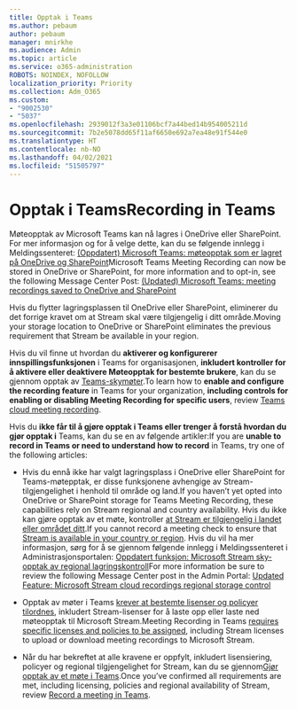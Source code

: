 ```yaml
---
title: Opptak i Teams
ms.author: pebaum
author: pebaum
manager: mnirkhe
ms.audience: Admin
ms.topic: article
ms.service: o365-administration
ROBOTS: NOINDEX, NOFOLLOW
localization_priority: Priority
ms.collection: Adm_O365
ms.custom:
- "9002530"
- "5037"
ms.openlocfilehash: 2939012f3a3e01106bcf7a44bed14b954005211d
ms.sourcegitcommit: 7b2e5078dd65f11af6650e692a7ea48e91f544e0
ms.translationtype: HT
ms.contentlocale: nb-NO
ms.lasthandoff: 04/02/2021
ms.locfileid: "51505797"
---
```

# <a name="recording-in-teams"></a><span data-ttu-id="c421c-102">Opptak i Teams</span><span class="sxs-lookup"><span data-stu-id="c421c-102">Recording in Teams</span></span>

<span data-ttu-id="c421c-103">Møteopptak av Microsoft Teams kan nå lagres i OneDrive eller SharePoint. For mer informasjon og for å velge dette, kan du se følgende innlegg i Meldingssenteret: [(Oppdatert) Microsoft Teams: møteopptak som er lagret på OneDrive og SharePoint](https://portal.microsoft.com/Adminportal/Home?ref=MessageCenter&id=MC222640)</span><span class="sxs-lookup"><span data-stu-id="c421c-103">Microsoft Teams Meeting Recording can now be stored in OneDrive or SharePoint, for more information and to opt-in, see the following Message Center Post: [(Updated) Microsoft Teams: meeting recordings saved to OneDrive and SharePoint](https://portal.microsoft.com/Adminportal/Home?ref=MessageCenter&id=MC222640)</span></span>

<span data-ttu-id="c421c-104">Hvis du flytter lagringsplassen til OneDrive eller SharePoint, eliminerer du det forrige kravet om at Stream skal være tilgjengelig i ditt område.</span><span class="sxs-lookup"><span data-stu-id="c421c-104">Moving your storage location to OneDrive or SharePoint eliminates the previous requirement that Stream be available in your region.</span></span>

<span data-ttu-id="c421c-105">Hvis du vil finne ut hvordan du **aktiverer og konfigurerer innspillingsfunksjonen** i Teams for organisasjonen, **inkludert kontroller for å aktivere eller deaktivere Møteopptak for bestemte brukere**, kan du se gjennom opptak av [Teams-skymøter](https://docs.microsoft.com/microsoftteams/cloud-recording).</span><span class="sxs-lookup"><span data-stu-id="c421c-105">To learn how to **enable and configure the recording feature** in Teams for your organization, **including controls for enabling or disabling Meeting Recording for specific users**, review [Teams cloud meeting recording](https://docs.microsoft.com/microsoftteams/cloud-recording).</span></span>

<span data-ttu-id="c421c-106">Hvis du **ikke får til å gjøre opptak i Teams eller trenger å forstå hvordan du gjør opptak i** Teams, kan du se en av følgende artikler:</span><span class="sxs-lookup"><span data-stu-id="c421c-106">If you are **unable to record in Teams or need to understand how to record** in Teams, try one of the following articles:</span></span>

- <span data-ttu-id="c421c-107">Hvis du ennå ikke har valgt lagringsplass i OneDrive eller SharePoint for Teams-møtepptak, er disse funksjonene avhengige av Stream-tilgjengelighet i henhold til område og land.</span><span class="sxs-lookup"><span data-stu-id="c421c-107">If you haven’t yet opted into OneDrive or SharePoint storage for Teams Meeting Recording, these capabilities rely on Stream regional and country availability.</span></span> <span data-ttu-id="c421c-108">Hvis du ikke kan gjøre opptak av et møte, kontroller [at Stream er tilgjengelig i landet eller området ditt](https://docs.microsoft.com/stream/faq#which-regions-does-microsoft-stream-host-my-data-in).</span><span class="sxs-lookup"><span data-stu-id="c421c-108">If you cannot record a meeting check to ensure that [Stream is available in your country or region](https://docs.microsoft.com/stream/faq#which-regions-does-microsoft-stream-host-my-data-in).</span></span> <span data-ttu-id="c421c-109">Hvis du vil ha mer informasjon, sørg for å se gjennom følgende innlegg i Meldingssenteret i Administrasjonsportalen: [Oppdatert funksjon: Microsoft Stream sky-opptak av regional lagringskontroll](https://admin.microsoft.com/AdminPortal/Home#/MessageCenter?id=MC214327)</span><span class="sxs-lookup"><span data-stu-id="c421c-109">For more information be sure to review the following Message Center post in the Admin Portal: [Updated Feature: Microsoft Stream cloud recordings regional storage control](https://admin.microsoft.com/AdminPortal/Home#/MessageCenter?id=MC214327)</span></span>

- <span data-ttu-id="c421c-110">Opptak av møter i Teams [krever at bestemte lisenser og policyer tilordnes](https://docs.microsoft.com/microsoftteams/cloud-recording#prerequisites-for-teams-cloud-meeting-recording), inkludert Stream-lisenser for å laste opp eller laste ned møteopptak til Microsoft Stream.</span><span class="sxs-lookup"><span data-stu-id="c421c-110">Meeting Recording in Teams [requires specific licenses and policies to be assigned](https://docs.microsoft.com/microsoftteams/cloud-recording#prerequisites-for-teams-cloud-meeting-recording), including Stream licenses to upload or download meeting recordings to Microsoft Stream.</span></span>

- <span data-ttu-id="c421c-111">Når du har bekreftet at alle kravene er oppfylt, inkludert lisensiering, policyer og regional tilgjengelighet for Stream, kan du se gjennom[Gjør opptak av et møte i Teams](https://support.office.com/article/34dfbe7f-b07d-4a27-b4c6-de62f1348c24).</span><span class="sxs-lookup"><span data-stu-id="c421c-111">Once you’ve confirmed all requirements are met, including licensing, policies and regional availability of Stream, review [Record a meeting in Teams](https://support.office.com/article/34dfbe7f-b07d-4a27-b4c6-de62f1348c24).</span></span>
